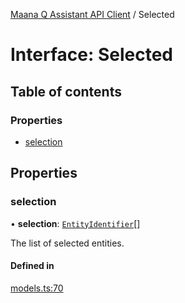 [Maana Q Assistant API Client](../README.md) / Selected

# Interface: Selected

## Table of contents

### Properties

- [selection](Selected.md#selection)

## Properties

### selection

• **selection**: [`EntityIdentifier`](EntityIdentifier.md)[]

The list of selected entities.

#### Defined in

[models.ts:70](https://github.com/maana-io/q-assistant-client/blob/develop/src/models.ts#L70)
